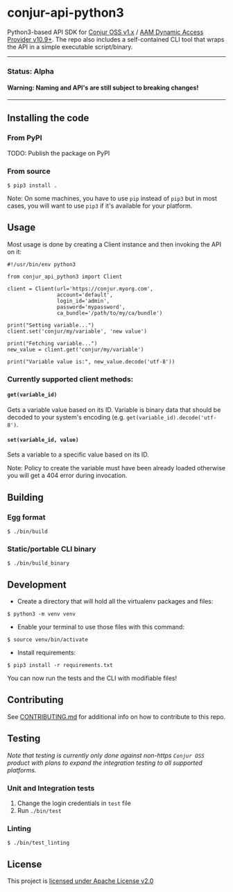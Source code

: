 # conjur-api-python3

Python3-based API SDK for [Conjur OSS v1.x](https://www.conjur.org/) / [AAM Dynamic Access Provider v10.9+](https://www.cyberark.com/products/privileged-account-security-solution/application-access-manager/). The repo also includes a self-contained CLI tool that wraps the API in a simple executable script/binary.

***

### **Status**: Alpha

#### **Warning: Naming and API's are still subject to breaking changes!**

***


## Installing the code

### From PyPI

TODO: Publish the package on PyPI

### From source

```
$ pip3 install .
```

Note: On some machines, you have to use `pip` instead of `pip3` but in most cases,
you will want to use `pip3` if it's available for your platform.

## Usage

Most usage is done by creating a Client instance and then invoking the API on it:

```python3
#!/usr/bin/env python3

from conjur_api_python3 import Client

client = Client(url='https://conjur.myorg.com',
                account='default',
                login_id='admin',
                password='mypassword',
                ca_bundle='/path/to/my/ca/bundle')

print("Setting variable...")
client.set('conjur/my/variable', 'new value')

print("Fetching variable...")
new_value = client.get('conjur/my/variable')

print("Variable value is:", new_value.decode('utf-8'))
```

### Currently supported client methods:

#### `get(variable_id)`

Gets a variable value based on its ID. Variable is binary data
that should be decoded to your system's encoding (e.g.
`get(variable_id).decode('utf-8')`.

#### `set(variable_id, value)`

Sets a variable to a specific value based on its ID.

Note: Policy to create the variable must have been already loaded
otherwise you will get a 404 error during invocation.

## Building

### Egg format

```
$ ./bin/build
```

### Static/portable CLI binary

```
$ ./bin/build_binary
```

## Development

- Create a directory that will hold all the virtualenv packages and files:
```
$ python3 -m venv venv
```

- Enable your terminal to use those files with this command:
```
$ source venv/bin/activate
```

- Install requirements:
```
$ pip3 install -r requirements.txt
```

You can now run the tests and the CLI with modifiable files!

## Contributing

See [CONTRIBUTING.md](CONTRIBUTING.md) for additional info on how to contribute
to this repo.

## Testing

*Note that testing is currently only done against non-https `Conjur OSS` product 
with plans to expand the integration testing to all supported platforms.*

### Unit and Integration tests

1. Change the login credentials in `test` file
1. Run `./bin/test`

### Linting

```
$ ./bin/test_linting
```

## License

This project is [licensed under Apache License v2.0](LICENSE.md)
